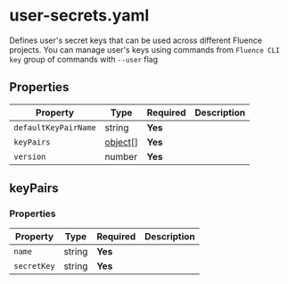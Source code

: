 # user-secrets.yaml

Defines user's secret keys that can be used across different Fluence projects. You can manage user's keys using commands from `Fluence CLI key` group of commands with `--user` flag

## Properties

| Property             | Type                  | Required | Description |
|----------------------|-----------------------|----------|-------------|
| `defaultKeyPairName` | string                | **Yes**  |             |
| `keyPairs`           | [object](#keypairs)[] | **Yes**  |             |
| `version`            | number                | **Yes**  |             |

## keyPairs

### Properties

| Property    | Type   | Required | Description |
|-------------|--------|----------|-------------|
| `name`      | string | **Yes**  |             |
| `secretKey` | string | **Yes**  |             |

